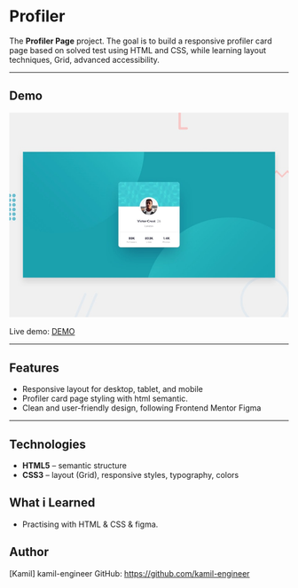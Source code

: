 # Profiler

The **Profiler Page** project. The goal is to build a responsive profiler card page based on solved test using HTML and CSS, while learning layout techniques, Grid, advanced accessibility.

---

## Demo

![Screenshot](images/preview.jpg)

Live demo: [DEMO](https://kamil-engineer.github.io/profiler/)

---

## Features

- Responsive layout for desktop, tablet, and mobile
- Profiler card page styling with html semantic.
- Clean and user-friendly design, following Frontend Mentor Figma

---

## Technologies

- **HTML5** – semantic structure
- **CSS3** – layout (Grid), responsive styles, typography, colors

## What i Learned

- Practising with HTML & CSS & figma.

## Author

[Kamil] kamil-engineer
GitHub: https://github.com/kamil-engineer
